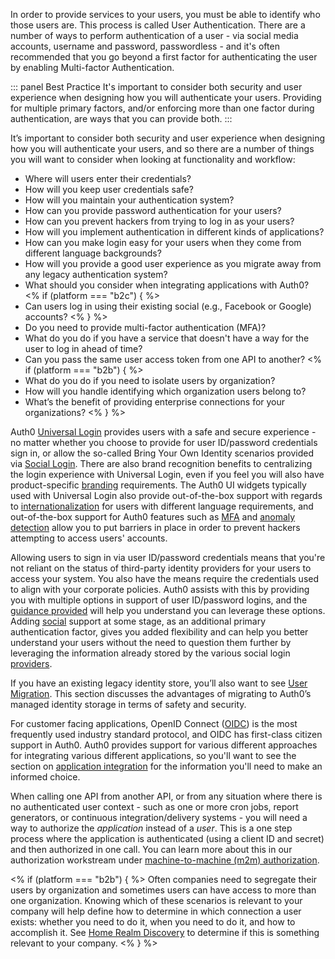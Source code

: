In order to provide services to your users, you must be able to identify who those users are. This process is called User  Authentication. There are a number of ways to perform authentication of a user - via social media accounts, username and password, passwordless - and it's often recommended that you go beyond a first factor for authenticating the user by enabling Multi-factor Authentication.

::: panel Best Practice
It's important to consider both security and user experience when designing how you will authenticate your users. Providing for multiple primary factors, and/or enforcing more than one factor during authentication, are ways that you can provide both.
:::

It’s important to consider both security and user experience when designing how you will authenticate your users, and so there are a number of things you will want to consider when looking at functionality and workflow:

* Where will users enter their credentials?
* How will you keep user credentials safe?
* How will you maintain your authentication system?
* How can you provide password authentication for your users?
* How can you prevent hackers from trying to log in as your users?
* How will you implement authentication in different kinds of applications?
* How can you make login easy for your users when they come from different language backgrounds?
* How will you provide a good user experience as you migrate away from any legacy authentication system?
* What should you consider when integrating applications with Auth0?
<% if (platform === "b2c") { %>
* Can users log in using their existing social (e.g., Facebook or Google) accounts?
<%  } %>
* Do you need to provide multi-factor authentication (MFA)?
* What do you do if you have a service that doesn't have a way for the user to log in ahead of time?
* Can you pass the same user access token from one API to another?
<% if (platform === "b2b") { %>
* What do you do if you need to isolate users by organization?
* How will you handle identifying which organization users belong to?
* What’s the benefit of providing enterprise connections for your organizations?
<%  } %>

Auth0 [Universal Login](#universal-login) provides users with a safe and secure experience - no matter whether you choose to provide for user ID/password credentials sign in, or allow the so-called Bring Your Own Identity scenarios provided via [Social Login](https://auth0.com/learn/social-login/). There are also brand recognition benefits to centralizing the login experience with Universal Login, even if you feel you will also have product-specific [branding](/architecture-scenarios/implementation/${platform}/${platform}-branding) requirements. The Auth0 UI widgets typically used with Universal Login also provide out-of-the-box support with regards to [internationalization](/libraries/lock/v11/i18n) for users with different language requirements, and out-of-the-box support for Auth0 features such as [MFA](#multi-factor-authentication-mfa-) and [anomaly detection](#anomaly-detection) allow you to put barriers in place in order to prevent hackers attempting to access users' accounts. 

Allowing users to sign in via user ID/password credentials means that you're not reliant on the status of third-party identity providers for your users to access your system. You also have the means require the credentials used to align with your corporate policies. Auth0 assists with this by providing you with multiple options in support of user ID/password logins, and the [guidance provided](#username-and-password-authentication) will help you understand you can leverage these options. Adding [social](#social-authentication) support at some stage, as an additional primary authentication factor, gives you added flexibility and can help you better understand your users without the need to question them further by leveraging the information already stored by the various social login [providers](https://auth0.com/docs/identityproviders#social).

If you have an existing legacy identity store, you’ll also want to see [User Migration](/architecture-scenarios/implementation/${platform}/${platform}-provisioning#user-migration). This section discusses the advantages of migrating to Auth0’s managed identity storage in terms of safety and security.

For customer facing applications, OpenID Connect ([OIDC](/protocols/oidc)) is the most frequently used industry standard protocol, and OIDC has first-class citizen support in Auth0. Auth0 provides support for various different approaches for integrating various different applications, so you'll want to see the section on [application integration](#application-integration) for the information you'll need to make an informed choice. 

When calling one API from another API, or from any situation where there is no authenticated user context - such as one or more cron jobs, report generators, or continuous integration/delivery systems - you will need a way to authorize the _application_ instead of a _user_. This is a one step process where the application is authenticated (using a client ID and secret) and then authorized in one call. You can learn more about this in our authorization workstream under [machine-to-machine (m2m) authorization](/architecture-scenarios/implementation/${platform}/${platform}-authorization#machine-to-machine-m2m-authorization).

<% if (platform === "b2b") { %>
Often companies need to segregate their users by organization and sometimes users can have access to more than one organization.  Knowing which of these scenarios is relevant to your company will help define how to determine in which connection a user exists: whether you need to do it, when you need to do it, and how to accomplish it.  See [Home Realm Discovery](#home-realm-discovery) to determine if this is something relevant to your company.
<%  } %>

